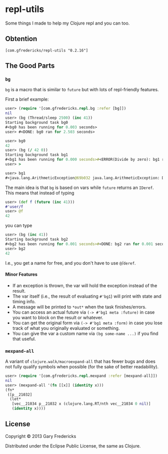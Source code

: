 # repl-utils

Some things I made to help my Clojure repl and you can too.

## Obtention

```
[com.gfredericks/repl-utils "0.2.16"]
```

## The Good Parts

### `bg`

`bg` is a macro that is similar to `future` but with lots of
repl-friendly features.

First a brief example:

``` clojure
user> (require '[com.gfredericks.repl.bg :refer [bg]])
nil
user> (bg (Thread/sleep 2500) (inc 41))
Starting background task bg0
#<bg0 has been running for 0.003 seconds>
user> #<DONE: bg0 ran for 2.503 seconds>

user> bg0
42
user> (bg (/ 42 0))
Starting background task bg1
#<bg1 has been running for 0.000 seconds>#<ERROR(Divide by zero): bg1 ran for 0.000 seconds
user> >

user> bg1
#<java.lang.ArithmeticException@69b032 java.lang.ArithmeticException: Divide by zero>
```

The main idea is that `bg` is based on vars while `future` returns an `IDeref`. This means
that instead of typing

``` clojure
user> (def f (future (inc 41)))
#'user/f
user> @f
42
```

you can type

``` clojure
user> (bg (inc 41))
Starting background task bg2
#<bg2 has been running for 0.001 seconds>#<DONE: bg2 ran for 0.001 seconds>
user> bg2
42
```

I.e., you get a name for free, and you don't have to use `@`/`deref`.

#### Minor Features

- If an exception is thrown, the var will hold the exception instead of
  the result.
- The var itself (i.e., the result of evaluating `#'bg1`) will print with
  state and timing info.
- A message will be printed to `*out*` when the task finishes/errors.
- You can access an actual future via `(-> #'bg1 meta :future)` in case
  you want to block on the result or whatever.
- You can get the original form via `(-> #'bg1 meta :form)` in case you
  lose track of what you originally evaluated or something.
- You can give the var a custom name via `(bg some-name ...)` if you
  find that useful.

### `mexpand-all`

A variant of `clojure.walk/macroexpand-all` that has fewer bugs and
does not fully qualify symbols when possible (for the sake of better
readability).

``` clojure
user> (require '[com.gfredericks.repl.mexpand :refer [mexpand-all]])
nil
user> (mexpand-all '(fn [[x]] (identity x)))
(fn*
 ([p__21032]
  (let*
   [vec__21034 p__21032 x (clojure.lang.RT/nth vec__21034 0 nil)]
   (identity x))))
```

## License

Copyright © 2013 Gary Fredericks

Distributed under the Eclipse Public License, the same as Clojure.
